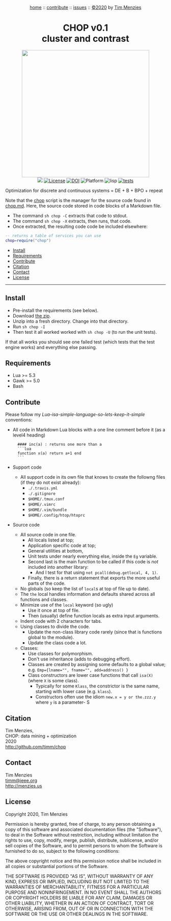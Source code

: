<a name=top></a>
<p align=center>
<a href="https://github.com/timm/chop/blob/master/README.md#top">home</a> ::
<a href="https://github.com/timm/chop/blob/master/README.md#contribute">contribute</a> ::
<a href="https://github.com/timm/chop/issues">issues</a> ::
<a href="https://github.com/timm/chop/blob/master/README.md#license">&copy;2020<a> by <a href="http://menzies.us">Tim Menzies</a>
</p>

<h1 align=center> CHOP  v0.1<br>cluster and contrast</h1>

<p align=center>
<img width=400 src="https://i0.wp.com/studentwork.prattsi.org/infovis/wp-content/uploads/sites/3/2019/04/image-44.png?w=758&ssl=1"><br>
<img src="https://img.shields.io/badge/purpose-ai%20,%20se-blueviolet"> <a 
href="https://github.com/timm/lump/blob/master/LICENSE.md"> <img  
   alt="License" src="https://img.shields.io/badge/license-mit-red"></a> <a 
  href="https://zenodo.org/badge/latestdoi/289524083"> <img 
  src="https://zenodo.org/badge/289524083.svg" alt="DOI"></a> <img 
alt="Platform" src="https://img.shields.io/badge/platform-osx%20,%20linux-lightgrey"> <img 
alt="lisp" src="https://img.shields.io/badge/language-lua,bash-blue"> <a 
 href="https://travis-ci.org/github/timm/lump"><img alt="tests" 
   src="https://travis-ci.org/timm/lump.svg?branch=master"></a>
</p> 


Optimization for discrete and continuous systems = DE + B + BPO + repeat

Note that the [chop](chop) script is the manager for the source code found in [chop.md](chop.md).
Here, the source code stored in code blocks of a Markdown file.
- The command `sh chop -C` extracts that code to stdout. 
- The command `sh chop -X` extracts, then runs, that code.
- Once extracted, the resulting code code be included elsewhere:

```lua
-- returns a table of services you can use
chop=require("chop")
```

- [Install](#install) 
- [Requirements](#requirements) 
- [Contribute](#contribute) 
- [Citation](#citation) 
- [Contact](#contact) 
- [License](#license) 

---

## Install

- Pre-install the  requirements (see below). 
- Download [the zip](https://github.com/timm/chop/archive/master.zip).
- Unzip into a fresh directory. Change into that directory.
- Run `sh chop -I`
- Then test it all worked worked with `sh chop -U` (to run the unit tests).

If that all works you should see one failed test (which tests that the test engine works) and everything else passing.

## Requirements

- Lua >= 5.3
- Gawk >= 5.0
- Bash

## Contribute

Please follow my _Lua-isa-simple-language-so-lets-keep-it-simple_ conventions:

- All code in Markdown Lua blocks with a one line comment before it (as a level4 heading)

        #### inc(a) : returns one more than a
        ```lua
        function x(a) return a+1 end
        ```
- Support code
  - All support code in its own file that knows to create the followng files (if they do not exist already):
    - `./.travis.yml`
    - `./.gitignore`
    - `$HOME/.tmux.conf`
    - `$HOME/.vimrc`
    - `$HOME/.vim/bundle`
    - `$HOME/.config/htop/htoprc`
- Source code
  - All source code in one file.
    - All locals listed at top;
    - Application specific code at top;
    - General utilities at bottom,
    - Unit tests under nearly everything  else,  inside the `Eg` variable.
    - Second last is the main function to be called if this code is _not_ included into
      another library:
      - And I test for that using `not pcall(debug.getlocal, 4, 1)`.
    - Finally, there  is a return statement that exports the more useful parts of the code.
  - No globals (so keep the list of `local`s at top of file up to date).
  - The `the` local handles information and defaults shared across all functions and classes.
  - Minimize use of the `local` keyword (so ugly)
    - Use it once at top of file.
    - Then (usually) define function locals as extra input arguments.
  - Indent code with 2 characters for tabs.
  - Using classes to divide the code. 
    - Update the non-class library code rarely (since that is functions global to the module).
    - Update the class code a lot.
  - Classes:
    - Use classes for polymorphism. 
    - Don't use inheritance (adds to debugging effort).
    - Classes are created by assigning some defaults to a global value;    
      e.g. `Emp={lname="", fname="", add=address() }`
    - Class constructors are lower case functions that call `isa(X)` 
      (where `X` is some class).
      - Typically for some `Klass`, the constrictor is the same name, starting with lower case (e.g. `klass`).
      - Constructors often use the idiom `new.x = y or the.zzz.y` where `y` is a parameter- S
    


## Citation

Tim Menzies,  
CHOP: data mining + optimization  
2020  
http://github.com/timm/chop

## Contact

Tim Menzies   
timm@ieee.org  
http://menzies.us

## License

Copyright 2020, Tim Menzies

Permission is hereby granted, free of charge, to any person obtaining a copy of this software and associated documentation files (the "Software"), to deal in the Software without restriction, including without limitation the rights to use, copy, modify, merge, publish, distribute, sublicense, and/or sell copies of the Software, and to permit persons to whom the Software is furnished to do so, subject to the following conditions:

The above copyright notice and this permission notice shall be included in all copies or substantial portions of the Software.

THE SOFTWARE IS PROVIDED "AS IS", WITHOUT WARRANTY OF ANY KIND, EXPRESS OR IMPLIED, INCLUDING BUT NOT LIMITED TO THE WARRANTIES OF MERCHANTABILITY, FITNESS FOR A PARTICULAR PURPOSE AND NONINFRINGEMENT. IN NO EVENT SHALL THE AUTHORS OR COPYRIGHT HOLDERS BE LIABLE FOR ANY CLAIM, DAMAGES OR OTHER LIABILITY, WHETHER IN AN ACTION OF CONTRACT, TORT OR OTHERWISE, ARISING FROM, OUT OF OR IN CONNECTION WITH THE SOFTWARE OR THE USE OR OTHER DEALINGS IN THE SOFTWARE.



